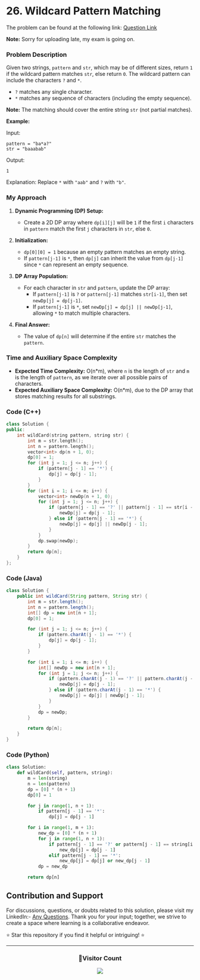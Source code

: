 # **26. Wildcard Pattern Matching**

The problem can be found at the following link: [Question Link](https://www.geeksforgeeks.org/problems/wildcard-pattern-matching/1)

**Note:** Sorry for uploading late, my exam is going on.

### Problem Description

Given two strings, `pattern` and `str`, which may be of different sizes, return `1` if the wildcard pattern matches `str`, else return `0`. The wildcard pattern can include the characters `?` and `*`.

- `?` matches any single character.
- `*` matches any sequence of characters (including the empty sequence).

**Note:** The matching should cover the entire string `str` (not partial matches).

**Example:**

Input:
```
pattern = "ba*a?"
str = "baaabab"
```
Output:
```
1
```
Explanation: Replace `*` with `"aab"` and `?` with `"b"`.

### My Approach

1. **Dynamic Programming (DP) Setup:**
   - Create a 2D DP array where `dp[i][j]` will be `1` if the first `i` characters in `pattern` match the first `j` characters in `str`, else `0`.

2. **Initialization:**
   - `dp[0][0] = 1` because an empty pattern matches an empty string.
   - If `pattern[j-1]` is `*`, then `dp[j]` can inherit the value from `dp[j-1]` since `*` can represent an empty sequence.

3. **DP Array Population:**
   - For each character in `str` and `pattern`, update the DP array:
     - If `pattern[j-1]` is `?` or `pattern[j-1]` matches `str[i-1]`, then set `newDp[j] = dp[j-1]`.
     - If `pattern[j-1]` is `*`, set `newDp[j] = dp[j] || newDp[j-1]`, allowing `*` to match multiple characters.

4. **Final Answer:**
   - The value of `dp[n]` will determine if the entire `str` matches the `pattern`.

### Time and Auxiliary Space Complexity

- **Expected Time Complexity:** O(n*m), where `n` is the length of `str` and `m` is the length of `pattern`, as we iterate over all possible pairs of characters.
- **Expected Auxiliary Space Complexity:** O(n*m), due to the DP array that stores matching results for all substrings.

### Code (C++)

```cpp
class Solution {
public:
    int wildCard(string pattern, string str) {
        int m = str.length();
        int n = pattern.length();
        vector<int> dp(n + 1, 0);
        dp[0] = 1;
        for (int j = 1; j <= n; j++) {
            if (pattern[j - 1] == '*') {
                dp[j] = dp[j - 1];
            }
        }
        for (int i = 1; i <= m; i++) {
            vector<int> newDp(n + 1, 0);
            for (int j = 1; j <= n; j++) {
                if (pattern[j - 1] == '?' || pattern[j - 1] == str[i - 1]) {
                    newDp[j] = dp[j - 1];
                } else if (pattern[j - 1] == '*') {
                    newDp[j] = dp[j] || newDp[j - 1];
                }
            }
            dp.swap(newDp);
        }
        return dp[n];
    }
};
```

### Code (Java)

```java
class Solution {
    public int wildCard(String pattern, String str) {
        int m = str.length();
        int n = pattern.length();
        int[] dp = new int[n + 1];
        dp[0] = 1;

        for (int j = 1; j <= n; j++) {
            if (pattern.charAt(j - 1) == '*') {
                dp[j] = dp[j - 1];
            }
        }

        for (int i = 1; i <= m; i++) {
            int[] newDp = new int[n + 1];
            for (int j = 1; j <= n; j++) {
                if (pattern.charAt(j - 1) == '?' || pattern.charAt(j - 1) == str.charAt(i - 1)) {
                    newDp[j] = dp[j - 1];
                } else if (pattern.charAt(j - 1) == '*') {
                    newDp[j] = dp[j] | newDp[j - 1];
                }
            }
            dp = newDp;
        }

        return dp[n];
    }
}
```

### Code (Python)

```python
class Solution:
    def wildCard(self, pattern, string):
        m = len(string)
        n = len(pattern)
        dp = [0] * (n + 1)
        dp[0] = 1

        for j in range(1, n + 1):
            if pattern[j - 1] == '*':
                dp[j] = dp[j - 1]

        for i in range(1, m + 1):
            new_dp = [0] * (n + 1)
            for j in range(1, n + 1):
                if pattern[j - 1] == '?' or pattern[j - 1] == string[i - 1]:
                    new_dp[j] = dp[j - 1]
                elif pattern[j - 1] == '*':
                    new_dp[j] = dp[j] or new_dp[j - 1]
            dp = new_dp

        return dp[n]
```

## Contribution and Support

For discussions, questions, or doubts related to this solution, please visit my LinkedIn:- [Any Questions](https://www.linkedin.com/in/het-patel-8b110525a/). Thank you for your input; together, we strive to create a space where learning is a collaborative endeavor.

⭐ Star this repository if you find it helpful or intriguing! ⭐

---
<div align=center>
  <h3><b>📍Visitor Count</b></h3>
</div>

<p align="center" >   
  <img src="https://profile-counter.glitch.me/Hunterdii/count.svg" />  
</p>
